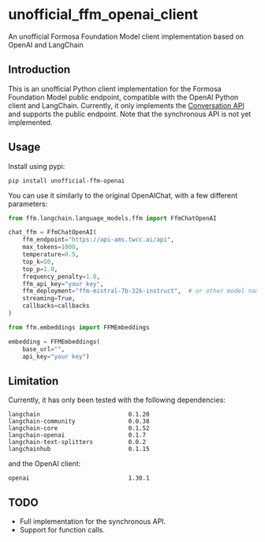 # unofficial_ffm_openai_client
An unofficial Formosa Foundation Model client implementation based on OpenAI and LangChain

## Introduction

This is an unofficial Python client implementation for the Formosa Foundation Model public endpoint, compatible with the OpenAI Python client and LangChain. Currently, it only implements the [Conversation API](https://docs.twcc.ai/docs/user-guides/twcc/afs/afs-modelspace/api-and-parameters/conversation-api) and supports the public endpoint. Note that the synchronous API is not yet implemented.

## Usage

Install using pypi:

```shell
pip install unofficial-ffm-openai
```

You can use it similarly to the original OpenAIChat, with a few different parameters:

```python
from ffm.langchain.language_models.ffm import FfmChatOpenAI

chat_ffm = FfmChatOpenAI(
    ffm_endpoint="https://api-ams.twcc.ai/api",
    max_tokens=1000,
    temperature=0.5,
    top_k=50,
    top_p=1.0,
    frequency_penalty=1.0,
    ffm_api_key="your key",
    ffm_deployment="ffm-mistral-7b-32k-instruct",  # or other model name
    streaming=True,
    callbacks=callbacks
)
```

```python
from ffm.embeddings import FFMEmbeddings

embedding = FFMEmbeddings(
    base_url="",
    api_key="your key")
```

## Limitation

Currently, it has only been tested with the following dependencies:

```
langchain                         0.1.20
langchain-community               0.0.38
langchain-core                    0.1.52
langchain-openai                  0.1.7
langchain-text-splitters          0.0.2
langchainhub                      0.1.15
```

and the OpenAI client:

```
openai                            1.30.1
```

## TODO

* Full implementation for the synchronous API.
* Support for function calls.
